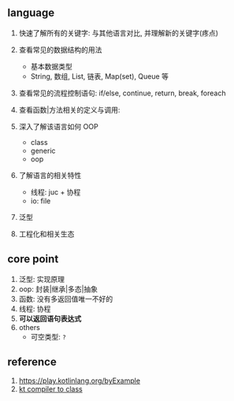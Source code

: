 ## language

1. 快速了解所有的关键字: 与其他语言对比, 并理解新的关键字(疼点)
2. 查看常见的数据结构的用法

   - 基本数据类型
   - String, 数组, List, 链表, Map(set), Queue 等

3. 查看常见的流程控制语句: if/else, continue, return, break, foreach
4. 查看函数|方法相关的定义与调用:
5. 深入了解该语言如何 OOP

   - class
   - generic
   - oop

6. 了解语言的相关特性

   - 线程: juc + 协程
   - io: file

7. 泛型
8. 工程化和相关生态

## core point

1. 泛型: 实现原理
2. oop: 封装|继承|多态|抽象
3. 函数: 没有多返回值唯一不好的
4. 线程: 协程
5. **可以返回语句表达式**
6. others
   - 可空类型: `?`

## reference

1. https://play.kotlinlang.org/byExample
2. [kt compiler to class](https://www.jianshu.com/p/e6512f39f7c7)

